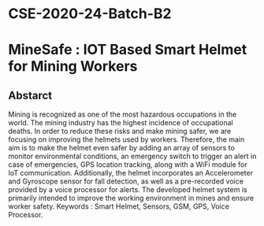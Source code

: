 # CSE-2020-24-Batch-B2

# MineSafe : IOT Based Smart Helmet for Mining Workers 

<h2>Abstarct</h2>

  Mining is recognized as one of the most hazardous occupations in the world. The mining industry has the highest incidence of occupational deaths. In order to reduce these risks and make mining safer, we are focusing on improving the helmets used by workers.
	Therefore, the main aim is to make the helmet even safer by adding an array of sensors to monitor environmental conditions, an emergency switch to trigger an alert in case of emergencies, GPS location tracking, along with a WiFi module for IoT communication. Additionally, the helmet incorporates an Accelerometer and Gyroscope sensor for fall detection, as well as a pre-recorded voice provided by a voice processor for alerts. The developed helmet system is primarily intended to improve the working environment in mines and ensure worker safety.
Keywords : Smart Helmet, Sensors, GSM, GPS, Voice Processor.
